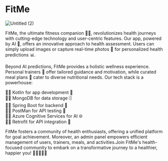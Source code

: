 # FitMe

![Untitled (2)](https://github.com/moshdev2213/FitMe/assets/103739510/174279f0-641e-4118-8181-49716c393691)

FitMe, the ultimate fitness companion 🏋️‍♂️, revolutionizes health journeys with cutting-edge technology and user-centric features. Our app, powered by AI 🤖, offers an innovative approach to health assessment. Users can simply upload images or capture real-time photos 📸 for personalized health predictions 📊.

Beyond AI predictions, FitMe provides a holistic wellness experience. Personal trainers 👟 offer tailored guidance and motivation, while curated meal plans 🥙 cater to diverse nutritional needs. Our tech stack is a powerhouse:

🏋️‍♂️ Kotlin for app development 📱  
🏋️‍♂️ MongoDB for data storage 🗄️  
🏋️‍♂️ Spring Boot for backend 🚀  
🏋️‍♂️ PostMan for API testing 📡  
🏋️‍♂️ Azure Cognitive Services for AI 🌐  
🏋️‍♂️ Retrofit for API integration 📡  

FitMe fosters a community of health enthusiasts, offering a unified platform for goal achievement. Moreover, an admin panel empowers efficient management of users, trainers, meals, and activities.Join FitMe's health-focused community to embark on a transformative journey to a healthier, happier you! 🌟🏃‍♀️🥦🎉
